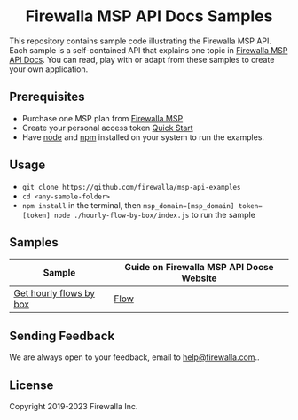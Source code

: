 <h1 align="center">
Firewalla MSP API Docs Samples
</h1>

This repository contains sample code illustrating the Firewalla MSP API. Each sample is a self-contained API that explains one topic in [Firewalla MSP API Docs](https://docs.firewalla.net). You can read, play with or adapt from these samples to create your own application.

## Prerequisites

- Purchase one MSP plan from [Firewalla MSP](https://firewalla.net/)
- Create your personal access token [Quick Start](https://docs.firewalla.net/quick_start/)
- Have [node](https://nodejs.org/en/) and [npm](https://nodejs.org/en/) installed on your system to run the examples.


## Usage

- `git clone https://github.com/firewalla/msp-api-examples`
- `cd <any-sample-folder>`
- `npm install` in the terminal, then `msp_domain=[msp_domain] token=[token] node ./hourly-flow-by-box/index.js` to run the sample

## Samples

<!-- SAMPLES_BEGIN -->
| Sample | Guide on Firewalla MSP API Docse Website |
| ------ | ----- | 
| [Get hourly flows by box](https://github.com/firewalla/msp-api-examples/blob/main/hourly-flow-by-box/index.js) | [Flow](https://docs.firewalla.net/api-reference/flow/) | 
<!-- LSP_SAMPLES_END -->

## Sending Feedback

We are always open to your feedback, email to help@firewalla.com..

## License

Copyright 2019-2023 Firewalla Inc.